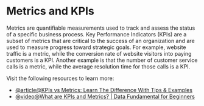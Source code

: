 # Metrics and KPIs

Metrics are quantifiable measurements used to track and assess the status of a specific business process. Key Performance Indicators (KPIs) are a subset of metrics that are critical to the success of an organization and are used to measure progress toward strategic goals. For example, website traffic is a metric, while the conversion rate of website visitors into paying customers is a KPI. Another example is that the number of customer service calls is a metric, while the average resolution time for those calls is a KPI.

Visit the following resources to learn more:

- [@article@KPIs vs Metrics: Learn The Difference With Tips & Examples](https://www.rib-software.com/en/blogs/kpis-vs-metrics-differences)
- [@video@What are KPIs and Metrics? | Data Fundamental for Beginners](https://www.youtube.com/watch?v=ItZlTixh6Bs&vl=en)